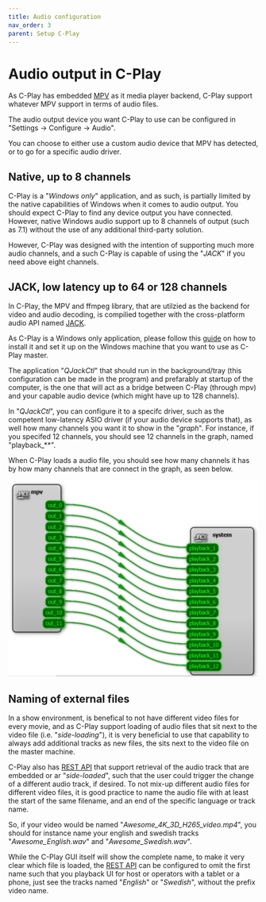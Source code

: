 ```yaml
---
title: Audio configuration
nav_order: 3
parent: Setup C-Play
---
```


# Audio output in C-Play

As C-Play has embedded [MPV](https://mpv.io/) as it media player backend, C-Play support whatever MPV support in terms of audio files.

The audio output device you want C-Play to use can be configured in "Settings -> Configure -> Audio".

You can choose to either use a custom audio device that MPV has detected, or to go for a specific audio driver.

## Native, up to 8 channels

C-Play is a "*Windows only*" application, and as such, is partially limited by the native capabilities of Windows when it comes to audio output. You should expect C-Play to find any device output you have connected. However, native Windows audio support up to 8 channels of output (such as 7.1) without the use of any additional third-party solution.

However, C-Play was designed with the intention of supporting much more audio channels, and a such C-Play is capable of using the "*JACK*" if you need above eight channels.

## JACK, low latency up to 64 or 128 channels

In C-Play, the MPV and ffmpeg library, that are utilzied as the backend for video and audio decoding, is compilied together with the cross-platform audio API named [JACK](https://jackaudio.org/).

As C-Play is a Windows only application, please follow this [guide](https://jackaudio.org/faq/jack_on_windows.html) on how to install it and set it up on the Windows machine that you want to use as C-Play master.

The application "*QJackCtl*" that should run in the background/tray (this configuration can be made in the program) and prefarably at startup of the computer, is the one that will act as a bridge between C-Play (through mpv) and your capable audio device (which might have up to 128 channels). 

In "*QJackCtl*", you can configure it to a specifc driver, such as the competent low-latency ASIO driver (if your audio device supports that), as well how many channels you want it to show in the "*graph*". For instance, if you specifed 12 channels, you should see 12 channels in the graph, named "playback_**".

When C-Play loads a audio file, you should see how many channels it has by how many channels that are connect in the graph, as seen below.

 ![Jack](/docs/assets/jack/12_channels.png)

## Naming of external files

In a show environment, is benefical to not have different video files for every movie, and as C-Play support loading of audio files that sit next to the video file (i.e. "*side-loading*"), it is very beneficial to use that capability to always add additional tracks as new files, the sits next to the video file on the master machine.

C-Play also has [REST API](../../api.md) that support retrieval of the audio track that are embedded or ar "*side-loaded*", such that the user could trigger the change of a different audio track, if desired. To not mix-up different audio files for different video files, it is good practice to name the audio file with at least the start of the same filename, and an end of the specific language or track name.

So, if your video would be named "*Awesome_4K_3D_H265_video.mp4*", you should for instance name your english and swedish tracks "*Awesome_English.wav*" and "*Awesome_Swedish.wav*".

While the C-Play GUI itself will show the complete name, to make it very clear which file is loaded, the [REST API](../../api.md) can be configured to omit the first name such that you playback UI for host or operators with a tablet or a phone, just see the tracks named "*English*" or "*Swedish*", without the prefix video name.
